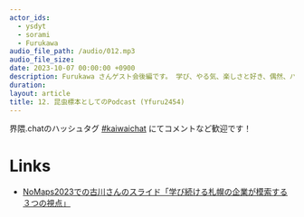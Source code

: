 ```yaml
---
actor_ids:
  - ysdyt
  - sorami
  - Furukawa
audio_file_path: /audio/012.mp3
audio_file_size:
date: 2023-10-07 00:00:00 +0900
description: Furukawa さんゲスト会後編です。 学び、やる気、楽しさと好き、偶然、バイブス について話しました。
duration:
layout: article
title: 12. 昆虫標本としてのPodcast (Yfuru2454)
---
```


界隈.chatのハッシュタグ [#kaiwaichat](https://twitter.com/search?q=%23kaiwaichat&src=typed_query&f=live) にてコメントなど歓迎です！

# Links
- [NoMaps2023での古川さんのスライド「学び続ける札幌の企業が模索する３つの視点」](https://speakerdeck.com/furukawayasuto/nomaps2023-reskilling)